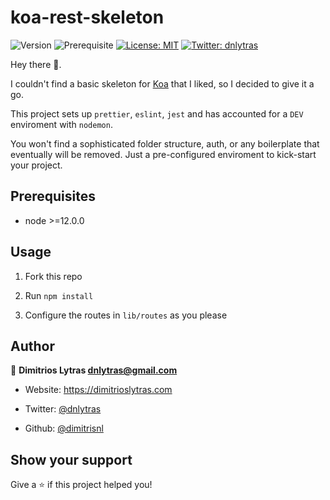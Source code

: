 # koa-rest-skeleton

![Version](https://img.shields.io/badge/version-1.0.0-blue.svg?cacheSeconds=2592000)
![Prerequisite](https://img.shields.io/badge/node-%3E%3D12.0.0-blue.svg)
[![License: MIT](https://img.shields.io/badge/License-MIT-yellow.svg)](#)
[![Twitter: dnlytras](https://img.shields.io/twitter/follow/dnlytras.svg?style=social)](https://twitter.com/dnlytras)

Hey there 👋.

I couldn't find a basic skeleton for [Koa](https://koajs.com/) that I liked, so I decided to give it a go.

This project sets up `prettier`, `eslint`, `jest` and has accounted for a `DEV` enviroment with `nodemon`.

You won't find a sophisticated folder structure, auth, or any boilerplate that eventually will be removed. Just a pre-configured enviroment to kick-start your project.

## Prerequisites

- node >=12.0.0

## Usage

1. Fork this repo

2. Run `npm install`

3. Configure the routes in `lib/routes` as you please

## Author

👤 **Dimitrios Lytras <dnlytras@gmail.com>**

- Website: https://dimitrioslytras.com

* Twitter: [@dnlytras](https://twitter.com/dnlytras)

- Github: [@dimitrisnl](https://github.com/dimitrisnl)

## Show your support

Give a ⭐️ if this project helped you!

